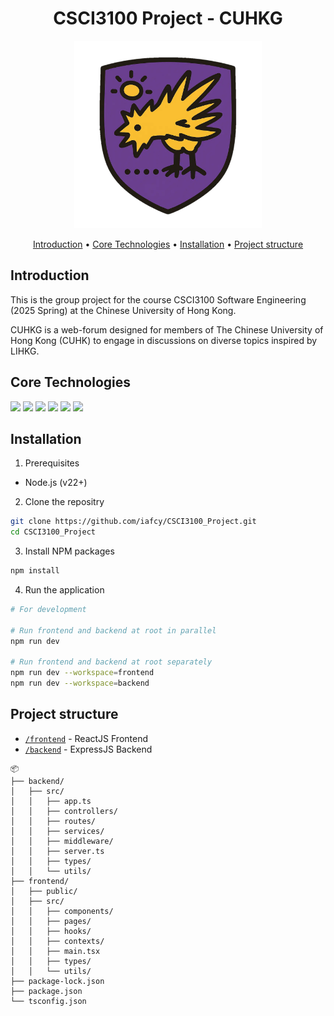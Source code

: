 <div align= "center">
    <h1>CSCI3100 Project - CUHKG</h1>
</div>

<div align="center">
<img src="frontend/public/logo.webp" style="width: 300px" alt="CUHKG-logo, generated by GPT-4o">
</div>

<p align="center">
   <a href="#introduction" target="_blank">Introduction</a>
    •
   <a href="#core-technologies" target="_blank">Core Technologies</a>
    •
   <a href="#installation" target="_blank">Installation</a>
    •
   <a href="#project-structure" target="_blank">Project structure</a>
</p>

## Introduction

This is the group project for the course CSCI3100 Software Engineering (2025 Spring) at the Chinese University of Hong Kong.

CUHKG is a web-forum designed for members of The Chinese University of Hong Kong (CUHK) to engage in discussions on diverse topics inspired by LIHKG.

## Core Technologies

<div>
    <img src="https://img.shields.io/badge/TypeScript-007ACC?style=for-the-badge&logo=typescript&logoColor=white">
    <img src="https://img.shields.io/badge/React-20232A?style=for-the-badge&logo=react&logoColor=61DAFB">
    <img src="https://img.shields.io/badge/Material%20UI-007FFF?style=for-the-badge&logo=mui&logoColor=white">
    <img src="https://img.shields.io/badge/Node%20js-339933?style=for-the-badge&logo=nodedotjs&logoColor=white">
    <img src="https://img.shields.io/badge/Express%20js-000000?style=for-the-badge&logo=express&logoColor=white">
    <img src="https://img.shields.io/badge/Supabase-181818?style=for-the-badge&logo=supabase&logoColor=white">
</div>

## Installation

1. Prerequisites

- Node.js (v22+)

2. Clone the repositry

```bash
git clone https://github.com/iafcy/CSCI3100_Project.git
cd CSCI3100_Project
```

3. Install NPM packages

```bash
npm install
```

4. Run the application

```bash
# For development

# Run frontend and backend at root in parallel
npm run dev

# Run frontend and backend at root separately
npm run dev --workspace=frontend
npm run dev --workspace=backend
```

## Project structure

- [`/frontend`](frontend/README.md) - ReactJS Frontend
- [`/backend`](backend/README.md) - ExpressJS Backend

```
📦
├── backend/
│   ├── src/
│   │   ├── app.ts
│   │   ├── controllers/
│   │   ├── routes/
│   │   ├── services/
│   │   ├── middleware/
│   │   ├── server.ts
│   │   ├── types/
│   │   └── utils/
├── frontend/
│   ├── public/
│   ├── src/
│   │   ├── components/
│   │   ├── pages/
│   │   ├── hooks/
│   │   ├── contexts/
│   │   ├── main.tsx
│   │   ├── types/
│   │   └── utils/
├── package-lock.json
├── package.json
└── tsconfig.json
```
